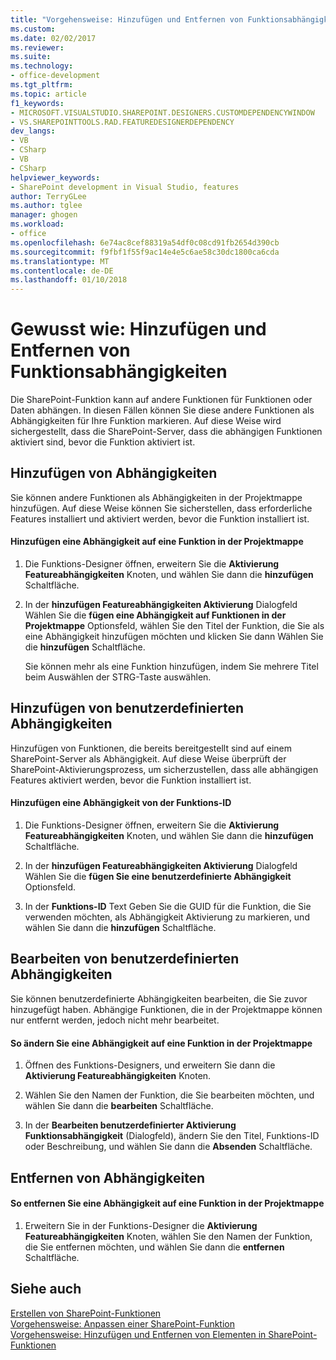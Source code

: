 ```yaml
---
title: "Vorgehensweise: Hinzufügen und Entfernen von Funktionsabhängigkeiten | Microsoft Docs"
ms.custom: 
ms.date: 02/02/2017
ms.reviewer: 
ms.suite: 
ms.technology:
- office-development
ms.tgt_pltfrm: 
ms.topic: article
f1_keywords:
- MICROSOFT.VISUALSTUDIO.SHAREPOINT.DESIGNERS.CUSTOMDEPENDENCYWINDOW
- VS.SHAREPOINTTOOLS.RAD.FEATUREDESIGNERDEPENDENCY
dev_langs:
- VB
- CSharp
- VB
- CSharp
helpviewer_keywords:
- SharePoint development in Visual Studio, features
author: TerryGLee
ms.author: tglee
manager: ghogen
ms.workload:
- office
ms.openlocfilehash: 6e74ac8cef88319a54df0c08cd91fb2654d390cb
ms.sourcegitcommit: f9fbf1f55f9ac14e4e5c6ae58c30dc1800ca6cda
ms.translationtype: MT
ms.contentlocale: de-DE
ms.lasthandoff: 01/10/2018
---
```

# <a name="how-to-add-and-remove-feature-dependencies"></a>Gewusst wie: Hinzufügen und Entfernen von Funktionsabhängigkeiten
  Die SharePoint-Funktion kann auf andere Funktionen für Funktionen oder Daten abhängen. In diesen Fällen können Sie diese andere Funktionen als Abhängigkeiten für Ihre Funktion markieren. Auf diese Weise wird sichergestellt, dass die SharePoint-Server, dass die abhängigen Funktionen aktiviert sind, bevor die Funktion aktiviert ist.  
  
## <a name="adding-dependencies"></a>Hinzufügen von Abhängigkeiten  
 Sie können andere Funktionen als Abhängigkeiten in der Projektmappe hinzufügen. Auf diese Weise können Sie sicherstellen, dass erforderliche Features installiert und aktiviert werden, bevor die Funktion installiert ist.  
  
#### <a name="to-add-a-dependency-on-a-feature-in-the-solution"></a>Hinzufügen eine Abhängigkeit auf eine Funktion in der Projektmappe  
  
1.  Die Funktions-Designer öffnen, erweitern Sie die **Aktivierung Featureabhängigkeiten** Knoten, und wählen Sie dann die **hinzufügen** Schaltfläche.  
  
2.  In der **hinzufügen Featureabhängigkeiten Aktivierung** Dialogfeld Wählen Sie die **fügen eine Abhängigkeit auf Funktionen in der Projektmappe** Optionsfeld, wählen Sie den Titel der Funktion, die Sie als eine Abhängigkeit hinzufügen möchten und klicken Sie dann Wählen Sie die **hinzufügen** Schaltfläche.  
  
     Sie können mehr als eine Funktion hinzufügen, indem Sie mehrere Titel beim Auswählen der STRG-Taste auswählen.  
  
## <a name="adding-custom-dependencies"></a>Hinzufügen von benutzerdefinierten Abhängigkeiten  
 Hinzufügen von Funktionen, die bereits bereitgestellt sind auf einem SharePoint-Server als Abhängigkeit. Auf diese Weise überprüft der SharePoint-Aktivierungsprozess, um sicherzustellen, dass alle abhängigen Features aktiviert werden, bevor die Funktion installiert ist.  
  
#### <a name="to-add-a-dependency-by-the-feature-id"></a>Hinzufügen eine Abhängigkeit von der Funktions-ID  
  
1.  Die Funktions-Designer öffnen, erweitern Sie die **Aktivierung Featureabhängigkeiten** Knoten, und wählen Sie dann die **hinzufügen** Schaltfläche.  
  
2.  In der **hinzufügen Featureabhängigkeiten Aktivierung** Dialogfeld Wählen Sie die **fügen Sie eine benutzerdefinierte Abhängigkeit** Optionsfeld.  
  
3.  In der **Funktions-ID** Text Geben Sie die GUID für die Funktion, die Sie verwenden möchten, als Abhängigkeit Aktivierung zu markieren, und wählen Sie dann die **hinzufügen** Schaltfläche.  
  
## <a name="editing-custom-dependencies"></a>Bearbeiten von benutzerdefinierten Abhängigkeiten  
 Sie können benutzerdefinierte Abhängigkeiten bearbeiten, die Sie zuvor hinzugefügt haben. Abhängige Funktionen, die in der Projektmappe können nur entfernt werden, jedoch nicht mehr bearbeitet.  
  
#### <a name="to-change-a-dependency-on-a-feature-in-the-solution"></a>So ändern Sie eine Abhängigkeit auf eine Funktion in der Projektmappe  
  
1.  Öffnen des Funktions-Designers, und erweitern Sie dann die **Aktivierung Featureabhängigkeiten** Knoten.  
  
2.  Wählen Sie den Namen der Funktion, die Sie bearbeiten möchten, und wählen Sie dann die **bearbeiten** Schaltfläche.  
  
3.  In der **Bearbeiten benutzerdefinierter Aktivierung Funktionsabhängigkeit** (Dialogfeld), ändern Sie den Titel, Funktions-ID oder Beschreibung, und wählen Sie dann die **Absenden** Schaltfläche.  
  
## <a name="removing-dependencies"></a>Entfernen von Abhängigkeiten  
  
#### <a name="to-remove-a-dependency-on-a-feature-in-the-solution"></a>So entfernen Sie eine Abhängigkeit auf eine Funktion in der Projektmappe  
  
1.  Erweitern Sie in der Funktions-Designer die **Aktivierung Featureabhängigkeiten** Knoten, wählen Sie den Namen der Funktion, die Sie entfernen möchten, und wählen Sie dann die **entfernen** Schaltfläche.  
  
## <a name="see-also"></a>Siehe auch  
 [Erstellen von SharePoint-Funktionen](../sharepoint/creating-sharepoint-features.md)   
 [Vorgehensweise: Anpassen einer SharePoint-Funktion](../sharepoint/how-to-customize-a-sharepoint-feature.md)   
 [Vorgehensweise: Hinzufügen und Entfernen von Elementen in SharePoint-Funktionen](../sharepoint/how-to-add-and-remove-items-to-sharepoint-features.md)  
  
  